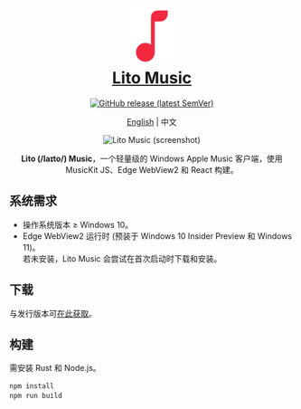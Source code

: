 <h1 align="center">
  <a href="#readme">
    <img src="/logo.svg" width="100" height="100" alt="Lito Music" /><br />
    Lito Music
  </a>
</h1>
<p align="center">
  <a href="https://github.com/lujjjh/lito/releases"><img alt="GitHub release (latest SemVer)" src="https://img.shields.io/github/v/release/lujjjh/lito?sort=semver" /></a>
</p>
<p align="center">
  <a href="README.md">English</a>
  |
  中文
</p>
<p align="center">
  <img src="https://user-images.githubusercontent.com/3000535/134394206-27d49884-96ef-4197-9dc5-b4177b83c3cb.png" width="600" alt="Lito Music (screenshot)" />
</p>
<p align="center">
  <strong>Lito (/laɪto/) Music</strong>，一个轻量级的 Windows Apple Music 客户端，使用 MusicKit JS、Edge WebView2 和 React 构建。
</p>

## 系统需求

- 操作系统版本 ≥ Windows 10。
- Edge WebView2 运行时 (预装于 Windows 10 Insider Preview 和 Windows 11)。  
  若未安装，Lito Music 会尝试在首次启动时下载和安装。

## 下载

与发行版本可[在此获取][releases]。

## 构建

需安装 Rust 和 Node.js。

```powershell
npm install
npm run build
```

[releases]: https://github.com/lujjjh/lito/releases
